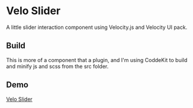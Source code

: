 # Velo Slider
A little slider interaction component using Velocity.js and Velocity UI pack.


## Build
This is more of a component that a plugin, and I'm using CoddeKit to build and minify js and scss from the src folder.

## Demo

[Velo Slider](https://codepen.io/StephenScaff/full/dWmJxj/)
